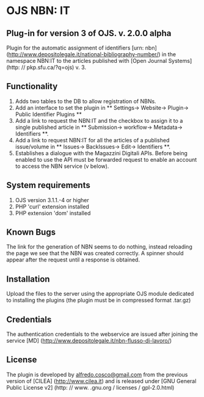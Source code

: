 OJS NBN: IT
===========
Plug-in for version 3 of OJS.
v. 2.0.0 alpha
------------

Plugin for the automatic assignment of identifiers [urn: nbn] (http://www.depositolegale.it/national-bibliography-number/) in the namespace NBN:IT to the articles published with [Open Journal Systems] (http: // pkp.sfu.ca/?q=ojs) v. 3.

Functionality
-------------
1. Adds two tables to the DB to allow registration of NBNs.
2. Add an interface to set the plugin in ** Settings-> Website-> Plugin-> Public Identifier Plugins **
3. Add a link to request the NBN:IT and the checkbox to assign it to a single published article in ** Submission-> workflow-> Metadata-> Identifiers **.
4. Add a link to request NBN:IT for all the articles of a published issue/volume in ** Issues-> BackIssues-> Edit-> Identifiers **.
5. Establishes a dialogue with the Magazzini Digitali APIs. Before being enabled to use the API must be forwarded request to enable an account to access the NBN service (v below).

System requirements
--------------------
1. OJS version 3.1.1.-4 or higher
2. PHP 'curl' extension installed
3. PHP extension 'dom' installed

Known Bugs
---------------
The link for the generation of NBN seems to do nothing, instead reloading the page we see that the NBN was created correctly.
A spinner should appear after the request until a response is obtained.

Installation
-------------
Upload the files to the server using the appropriate OJS module dedicated to installing the plugins (the plugin must be in compressed format .tar.gz)

Credentials
-----------
The authentication credentials to the webservice are issued after joining the service [MD] (http://www.depositolegale.it/nbn-flusso-di-lavoro/)

License
-------
The plugin is developed by alfredo.cosco@gmail.com from the previous version of [CILEA] (http://www.cilea.it) and is released under [GNU General Public License v2] (http: // www. .gnu.org / licenses / gpl-2.0.html)
